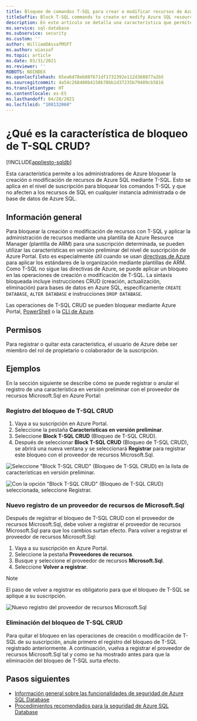 ```yaml
---
title: Bloqueo de comandos T-SQL para crear o modificar recursos de Azure SQL
titleSuffix: Block T-SQL commands to create or modify Azure SQL resources
description: En este artículo se detalla una característica que permite a los administradores de Azure bloquear comandos T-SQL para crear o modificar recursos de Azure SQL.
ms.service: sql-database
ms.subservice: security
ms.custom: ''
author: WilliamDAssafMSFT
ms.author: wiassaf
ms.topic: article
ms.date: 03/31/2021
ms.reviewer: ''
ROBOTS: NOINDEX
ms.openlocfilehash: 65ea6d78eb807671df1732392e112d368877a2b5
ms.sourcegitcommit: 4a54c268400b4158b78bb1d37235b79409cb5816
ms.translationtype: HT
ms.contentlocale: es-ES
ms.lasthandoff: 04/28/2021
ms.locfileid: "108132060"
---
```

# <a name="what-is-block-t-sql-crud-feature"></a>¿Qué es la característica de bloqueo de T-SQL CRUD?
[!INCLUDE[appliesto-sqldb](../includes/appliesto-sqldb-sqlmi.md)]


Esta característica permite a los administradores de Azure bloquear la creación o modificación de recursos de Azure SQL mediante T-SQL. Esto se aplica en el nivel de suscripción para bloquear los comandos T-SQL y que no afecten a los recursos de SQL en cualquier instancia administrada o de base de datos de Azure SQL.

## <a name="overview"></a>Información general

Para bloquear la creación o modificación de recursos con T-SQL y aplicar la administración de recursos mediante una plantilla de Azure Resource Manager (plantilla de ARM) para una suscripción determinada, se pueden utilizar las características en versión preliminar del nivel de suscripción de Azure Portal. Esto es especialmente útil cuando se usan [directivas de Azure](../../governance/policy/overview.md) para aplicar los estándares de la organización mediante plantillas de ARM. Como T-SQL no sigue las directivas de Azure, se puede aplicar un bloqueo en las operaciones de creación o modificación de T-SQL. La sintaxis bloqueada incluye instrucciones CRUD (creación, actualización, eliminación) para bases de datos en Azure SQL, específicamente `CREATE DATABASE`, `ALTER DATABASE` e instrucciones `DROP DATABASE`. 

Las operaciones de T-SQL CRUD se pueden bloquear mediante Azure Portal, [PowerShell](/powershell/module/az.resources/register-azproviderfeature) o la [CLI de Azure](/cli/azure/feature#az_feature_register).

## <a name="permissions"></a>Permisos

Para registrar o quitar esta característica, el usuario de Azure debe ser miembro del rol de propietario o colaborador de la suscripción.

## <a name="examples"></a>Ejemplos

En la sección siguiente se describe cómo se puede registrar o anular el registro de una característica en versión preliminar con el proveedor de recursos Microsoft.Sql en Azure Portal: 

### <a name="register-block-t-sql-crud"></a>Registro del bloqueo de T-SQL CRUD

1. Vaya a su suscripción en Azure Portal.
2. Seleccione la pestaña **Características en versión preliminar**. 
3. Seleccione **Block T-SQL CRUD** (Bloqueo de T-SQL CRUD).
4. Después de seleccionar **Block T-SQL CRUD** (Bloqueo de T-SQL CRUD), se abrirá una nueva ventana y se seleccionará **Registrar** para registrar este bloqueo con el proveedor de recursos Microsoft.Sql.

![Seleccione "Block T-SQL CRUD" (Bloqueo de T-SQL CRUD) en la lista de características en versión preliminar.](./media/block-tsql-crud/block-tsql-crud.png)

![Con la opción "Block T-SQL CRUD" (Bloqueo de T-SQL CRUD) seleccionada, seleccione Registrar.](./media/block-tsql-crud/block-tsql-crud-register.png)

  
### <a name="re-register-microsoftsql-resource-provider"></a>Nuevo registro de un proveedor de recursos de Microsoft.Sql 
Después de registrar el bloqueo de T-SQL CRUD con el proveedor de recursos Microsoft.Sql, debe volver a registrar el proveedor de recursos Microsoft.Sql para que los cambios surtan efecto. Para volver a registrar el proveedor de recursos Microsoft.Sql:

1. Vaya a su suscripción en Azure Portal.
2. Seleccione la pestaña **Proveedores de recursos**.
3. Busque y seleccione el proveedor de recursos **Microsoft.Sql**.
4. Seleccione **Volver a registrar**. 

> [!NOTE]
> El paso de volver a registrar es obligatorio para que el bloqueo de T-SQL se aplique a su suscripción. 

![Nuevo registro del proveedor de recursos Microsoft.Sql](./media/block-tsql-crud/block-tsql-crud-re-register.png)

### <a name="removing-block-t-sql-crud"></a>Eliminación del bloqueo de T-SQL CRUD
Para quitar el bloqueo en las operaciones de creación o modificación de T-SQL de su suscripción, anule primero el registro del bloqueo de T-SQL registrado anteriormente. A continuación, vuelva a registrar el proveedor de recursos Microsoft.Sql tal y como se ha mostrado antes para que la eliminación del bloqueo de T-SQL surta efecto. 


## <a name="next-steps"></a>Pasos siguientes

- [Información general sobre las funcionalidades de seguridad de Azure SQL Database](security-overview.md)
- [Procedimientos recomendados para la seguridad de Azure SQL Database](security-best-practice.md)